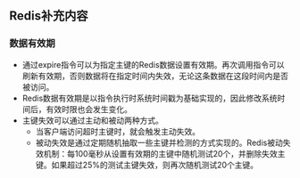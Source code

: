 ## Redis补充内容

### 数据有效期

* 通过expire指令可以为指定主键的Redis数据设置有效期。再次调用指令可以刷新有效期，否则数据将在指定时间内失效，无论这条数据在这段时间内是否被访问。
* Redis数据有效期是以指令执行时系统时间戳为基础实现的，因此修改系统时间后，有效时限也会发生变化。
* 主键失效可以通过主动和被动两种方式。
    * 当客户端访问超时主键时，就会触发主动失效。
    * 被动失效是通过定期随机抽取一些主键并检测的方式实现的。Redis被动失效机制：每100毫秒从设置有效期的主键中随机测试20个，并删除失效主键。如果超过25%的测试主键失效，则再次随机测试20个主键。